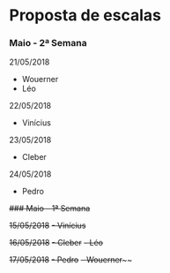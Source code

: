 # Proposta de escalas

### Maio - 2ª Semana

21/05/2018
- Wouerner
- Léo

22/05/2018
- Vinícius

23/05/2018
- Cleber

24/05/2018
- Pedro

~~### Maio - 1ª Semana~~

~~15/05/2018~~
~~- Vinícius~~

~~16/05/2018~~
~~- Cleber~~
~~- Léo~~

~~17/05/2018~~
~~- Pedro~~
~~- Wouerner~~~~
